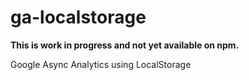 ga-localstorage
===============

**This is work in progress and not yet available on npm.**

Google Async Analytics using LocalStorage
